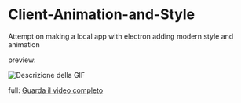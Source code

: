 # Client-Animation-and-Style
Attempt on making a local app with electron adding modern style and animation

preview: 

![Descrizione della GIF](mp4/preview.gif)




full:  [Guarda il video completo](mp4/video.mov)

